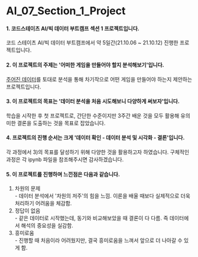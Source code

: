 # AI_07_Section_1_Project
#### 1. 코드스테이츠 AI/빅 데이터 부트캠프 섹션 1 프로젝트입니다.  
코드 스테이츠 AI/빅 데이터 부트캠프에서 약 5일간(21.10.06 ~ 21.10.12) 진행한 프로젝트입니다.

#### 2. 이 프로젝트의 주제는 '어떠한 게임을 만들어야 할지 분석해보기'입니다.  
[주어진 데이터](https://ds-lecture-data.s3.ap-northeast-2.amazonaws.com/datasets/vgames2.csv)를 토대로 분석을 통해 차기작으로 어떤 게임을 만들어야 하는지 제안하는 프로젝트입니다.

#### 3. 이 프로젝트의 목표는 '데이터 분석을 처음 시도해보니 다양하게 써보자'입니다.  
학습을 시작한 후 첫 프로젝트로, 간단한 수준이지만 3주간 배운 것을 모두 활용해 유의미한 결론을 도출하는 것을 목표로 잡았습니다.

#### 4. 프로젝트의 진행 순서는 크게 '데이터 확인 - 데이터 분석 및 시각화 - 결론'입니다.  
각 과정에서 3)의 목표를 달성하기 위해 다양한 것을 활용하고자 하였습니다. 구체적인 과정은 각 ipynb 파일을 참조해주시면 감사하겠습니다.

#### 5. 이 프로젝트를 진행하며 느낀점은 다음과 같습니다.  
  1. 차원의 문제  
    - 데이터 분석에서 '차원의 저주'의 힘을 느낌. 이론을 배울 때보다 실제적으로 더욱 처리하기 어려움을 체감함.
  2. 정답이 없음  
    - 같은 데이터로 시작했는데, 동기와 비교해보았을 때 결론이 다 다름. 즉 데이터에서 해석의 중요성을 실감함.
  3. 흥미로움  
    - 진행할 때 처음이라 어려웠지만, 결국 흥미로움을 느껴서 앞으로 더 나아갈 수 있게 함.

